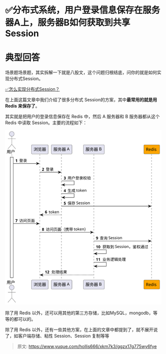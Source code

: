# ✅分布式系统，用户登录信息保存在服务器A上，服务器B如何获取到共享Session

# 典型回答


场景题场景题，其实拆解一下就是八股文，这个问题归根结底，问你的就是如何实现分布式Session。



[✅怎么实现分布式Session？](https://www.yuque.com/hollis666/xkm7k3/xbgu80vgxnhhb438)



在上面这篇文章中我们介绍了很多分布式 Session的方案，其中**最常用的就是用 Redis 来保存了**。



其实就是把用户的登录信息保存在 Redis 中，然后 A 服务器和 B 服务器都从这个 Redis 中读取 Session。主要的流程如下：



![317df68bef78f125aaa0494a7b6af498.svg](./img/ksdrMn64r_1Uur2O/317df68bef78f125aaa0494a7b6af498-297965.svg)



除了用 Redis 以外，还可以用其他的第三方存储，比如MySQL，mongodb，等等的都可以的。



除了用 Redis 以外，还有一些其他方案，在上面的文章中都提到了，就不展开说了，如客户端存储、粘性 Session、Session 复制等等



> 原文: <https://www.yuque.com/hollis666/xkm7k3/ggzx17g775wy6fye>